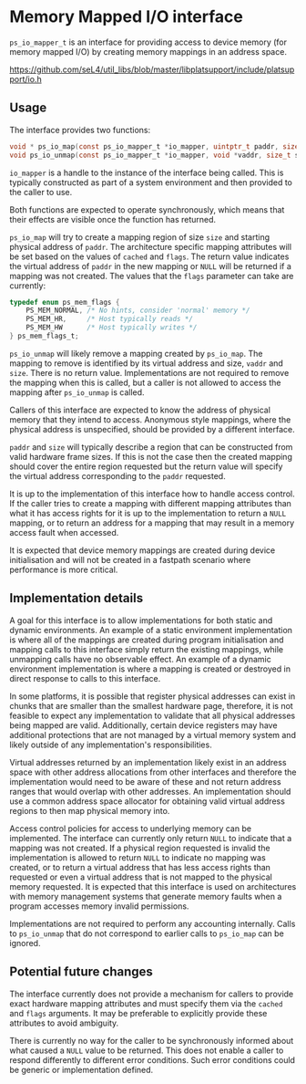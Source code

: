 <!--
  Copyright 2020, Data61, CSIRO (ABN 41 687 119 230)

  SPDX-License-Identifier: BSD-2-Clause
-->

# Memory Mapped I/O interface

`ps_io_mapper_t` is an interface for providing access to device memory (for
memory mapped I/O) by creating memory mappings in an address space.

<https://github.com/seL4/util_libs/blob/master/libplatsupport/include/platsupport/io.h>

## Usage

The interface provides two functions:

```c
void * ps_io_map(const ps_io_mapper_t *io_mapper, uintptr_t paddr, size_t size, int cached, ps_mem_flags_t flags)
void ps_io_unmap(const ps_io_mapper_t *io_mapper, void *vaddr, size_t size)
```

`io_mapper` is a handle to the instance of the interface being called. This is
typically constructed as part of a system environment and then provided to the
caller to use.

Both functions are expected to operate synchronously, which means that their
effects are visible once the function has returned.

`ps_io_map` will try to create a mapping region of size `size` and starting
physical address of `paddr`. The architecture specific mapping attributes will
be set based on the values of `cached` and `flags`. The return value indicates
the virtual address of `paddr` in the new mapping or `NULL` will be returned if
a mapping was not created. The values that the `flags` parameter can take are
currently:

```c
typedef enum ps_mem_flags {
    PS_MEM_NORMAL, /* No hints, consider 'normal' memory */
    PS_MEM_HR,     /* Host typically reads */
    PS_MEM_HW      /* Host typically writes */
} ps_mem_flags_t;
```

`ps_io_unmap` will likely remove a mapping created by `ps_io_map`. The mapping
to remove is identified by its virtual address and size, `vaddr` and `size`.
There is no return value. Implementations are not required to remove the
mapping when this is called, but a caller is not allowed to access the mapping
after `ps_io_unmap` is called.

Callers of this interface are expected to know the address of physical memory
that they intend to access. Anonymous style mappings, where the physical
address is unspecified, should be provided by a different interface.

`paddr` and `size` will typically describe a region that can be constructed
from valid hardware frame sizes.  If this is not the case then the created
mapping should cover the entire region requested but the return value will
specify the virtual address corresponding to the `paddr` requested.

It is up to the implementation of this interface how to handle access control.
If the caller tries to create a mapping with different mapping attributes than
what it has access rights for it is up to the implementation to return a `NULL`
mapping, or to return an address for a mapping that may result in a memory
access fault when accessed.

It is expected that device memory mappings are created during device
initialisation and will not be created in a fastpath scenario where performance
is more critical.

## Implementation details

A goal for this interface is to allow implementations for both static and
dynamic environments. An example of a static environment implementation is
where all of the mappings are created during program initialisation and mapping
calls to this interface simply return the existing mappings, while unmapping
calls have no observable effect. An example of a dynamic environment
implementation is where a mapping is created or destroyed in direct response to
calls to this interface.

In some platforms, it is possible that register physical addresses can exist in
chunks that are smaller than the smallest hardware page, therefore, it is not
feasible to expect any implementation to validate that all physical addresses
being mapped are valid. Additionally, certain device registers may have
additional protections that are not managed by a virtual memory system and
likely outside of any implementation's responsibilities.

Virtual addresses returned by an implementation likely exist in an address
space with other address allocations from other interfaces and therefore the
implementation would need to be aware of these and not return address ranges
that would overlap with other addresses. An implementation should use a common
address space allocator for obtaining valid virtual address regions to then map
physical memory into.

Access control policies for access to underlying memory can be implemented. The
interface can currently only return `NULL` to indicate that a mapping was not
created.  If a physical region requested is invalid the implementation is
allowed to return `NULL` to indicate no mapping was created, or to return a
virtual address that has less access rights than requested or even a virtual
address that is not mapped to the physical memory requested. It is expected
that this interface is used on architectures with memory management systems
that generate memory faults when a program accesses memory invalid permissions.

Implementations are not required to perform any accounting internally. Calls to
`ps_io_unmap` that do not correspond to earlier calls to `ps_io_map` can be
ignored.

## Potential future changes

The interface currently does not provide a mechanism for callers to provide
exact hardware mapping attributes and must specify them via the `cached` and
`flags` arguments. It may be preferable to explicitly provide these attributes
to avoid ambiguity.

There is currently no way for the caller to be synchronously informed about
what caused a `NULL` value to be returned.  This does not enable a caller to
respond differently to different error conditions. Such error conditions could
be generic or implementation defined.
